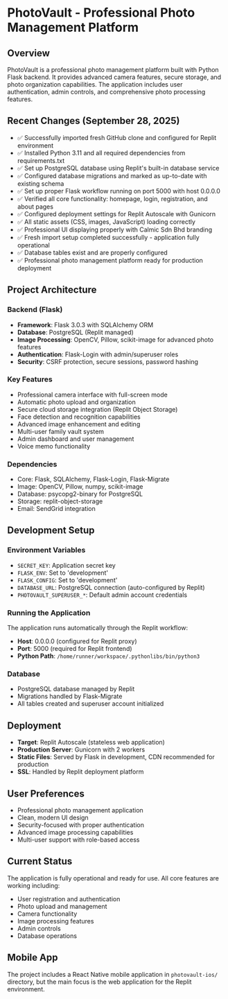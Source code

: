 # PhotoVault - Professional Photo Management Platform

## Overview
PhotoVault is a professional photo management platform built with Python Flask backend. It provides advanced camera features, secure storage, and photo organization capabilities. The application includes user authentication, admin controls, and comprehensive photo processing features.

## Recent Changes (September 28, 2025)
- ✅ Successfully imported fresh GitHub clone and configured for Replit environment
- ✅ Installed Python 3.11 and all required dependencies from requirements.txt
- ✅ Set up PostgreSQL database using Replit's built-in database service
- ✅ Configured database migrations and marked as up-to-date with existing schema
- ✅ Set up proper Flask workflow running on port 5000 with host 0.0.0.0 
- ✅ Verified all core functionality: homepage, login, registration, and about pages
- ✅ Configured deployment settings for Replit Autoscale with Gunicorn
- ✅ All static assets (CSS, images, JavaScript) loading correctly
- ✅ Professional UI displaying properly with Calmic Sdn Bhd branding
- ✅ Fresh import setup completed successfully - application fully operational
- ✅ Database tables exist and are properly configured
- ✅ Professional photo management platform ready for production deployment

## Project Architecture

### Backend (Flask)
- **Framework**: Flask 3.0.3 with SQLAlchemy ORM
- **Database**: PostgreSQL (Replit managed)
- **Image Processing**: OpenCV, Pillow, scikit-image for advanced photo features
- **Authentication**: Flask-Login with admin/superuser roles
- **Security**: CSRF protection, secure sessions, password hashing

### Key Features
- Professional camera interface with full-screen mode
- Automatic photo upload and organization
- Secure cloud storage integration (Replit Object Storage)
- Face detection and recognition capabilities
- Advanced image enhancement and editing
- Multi-user family vault system
- Admin dashboard and user management
- Voice memo functionality

### Dependencies
- Core: Flask, SQLAlchemy, Flask-Login, Flask-Migrate
- Image: OpenCV, Pillow, numpy, scikit-image
- Database: psycopg2-binary for PostgreSQL
- Storage: replit-object-storage
- Email: SendGrid integration

## Development Setup

### Environment Variables
- `SECRET_KEY`: Application secret key
- `FLASK_ENV`: Set to 'development'
- `FLASK_CONFIG`: Set to 'development'
- `DATABASE_URL`: PostgreSQL connection (auto-configured by Replit)
- `PHOTOVAULT_SUPERUSER_*`: Default admin account credentials

### Running the Application
The application runs automatically through the Replit workflow:
- **Host**: 0.0.0.0 (configured for Replit proxy)
- **Port**: 5000 (required for Replit frontend)
- **Python Path**: `/home/runner/workspace/.pythonlibs/bin/python3`

### Database
- PostgreSQL database managed by Replit
- Migrations handled by Flask-Migrate
- All tables created and superuser account initialized

## Deployment
- **Target**: Replit Autoscale (stateless web application)
- **Production Server**: Gunicorn with 2 workers
- **Static Files**: Served by Flask in development, CDN recommended for production
- **SSL**: Handled by Replit deployment platform

## User Preferences
- Professional photo management application
- Clean, modern UI design
- Security-focused with proper authentication
- Advanced image processing capabilities
- Multi-user support with role-based access

## Current Status
The application is fully operational and ready for use. All core features are working including:
- User registration and authentication
- Photo upload and management
- Camera functionality
- Image processing features
- Admin controls
- Database operations

## Mobile App
The project includes a React Native mobile application in `photovault-ios/` directory, but the main focus is the web application for the Replit environment.